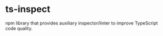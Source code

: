 # ts-inspect
npm library that provides auxiliary inspector/linter to improve TypeScript code quality.
